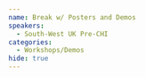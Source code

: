 ```yaml
---
name: Break w/ Posters and Demos
speakers:
  - South-West UK Pre-CHI
categories:
  - Workshops/Demos
hide: true
---
```

